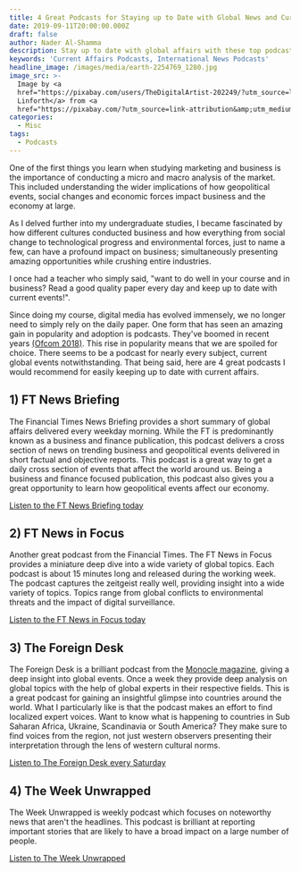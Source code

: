 ```yaml
---
title: 4 Great Podcasts for Staying up to Date with Global News and Current Events.
date: 2019-09-11T20:00:00.000Z
draft: false
author: Nader Al-Shamma
description: Stay up to date with global affairs with these top podcasts.
keywords: 'Current Affairs Podcasts, International News Podcasts'
headline_image: /images/media/earth-2254769_1280.jpg
image_src: >-
  Image by <a
  href="https://pixabay.com/users/TheDigitalArtist-202249/?utm_source=link-attribution&amp;utm_medium=referral&amp;utm_campaign=image&amp;utm_content=2254769">Pete
  Linforth</a> from <a
  href="https://pixabay.com/?utm_source=link-attribution&amp;utm_medium=referral&amp;utm_campaign=image&amp;utm_content=2254769">Pixabay</a>
categories:
  - Misc
tags:
  - Podcasts
---
```

One of the first things you learn when studying marketing and business is the importance of conducting a micro and macro analysis of the market. This included understanding the wider implications of how geopolitical events, social changes and economic forces impact business and the economy at large. 

As I delved further into my undergraduate studies, I became fascinated by how different cultures conducted business and how everything from social change to technological progress and environmental forces, just to name a few, can have a profound impact on business; simultaneously presenting amazing opportunities while crushing entire industries. 

I once had a teacher who simply said, "want to do well in your course and in business? Read a good quality paper every day and keep up to date with current events!".

Since doing my course, digital media has evolved immensely, we no longer need to simply rely on the daily paper. One form that has seen an amazing gain in popularity and adoption is podcasts. They've boomed in recent years [(Ofcom 2018)](https://www.ofcom.org.uk/about-ofcom/latest/media/media-releases/2018/uk-podcast-listening-booms). This rise in popularity means that we are spoiled for choice. There seems to be a podcast for nearly every subject, current global events notwithstanding. That being said, here are 4 great podcasts I would recommend for easily keeping up to date with current affairs. 

## 1) FT News Briefing
The Financial Times News Briefing provides a short summary of global affairs delivered every weekday morning. While the FT is predominantly known as a business and finance publication, this podcast delivers a cross section of news on trending business and geopolitical events delivered in short factual and objective reports. This podcast is a great way to get a daily cross section of events that affect the world around us. Being a business and finance focused publication, this podcast also gives you a great opportunity to learn how geopolitical events affect our economy. 

[Listen to the FT News Briefing today](https://www.ft.com/newsbriefing)

## 2) FT News in Focus
Another great podcast from the Financial Times. The FT News in Focus provides a miniature deep dive into a wide variety of global topics. Each podcast is about 15 minutes long and released during the working week. The podcast captures the zeitgeist really well, providing insight into a wide variety of topics. Topics range from global conflicts to environmental threats and the impact of digital surveillance.

[Listen to the FT News in Focus today](https://www.ft.com/news-in-focus) 

## 3) The Foreign Desk
The Foreign Desk is a brilliant podcast from the [Monocle magazine](https://monocle.com/), giving a deep insight into global events. Once a week they provide deep analysis on global topics with the help of global experts in their respective fields. This is a great podcast for gaining an insightful glimpse into countries around the world. What I particularly like is that the podcast makes an effort to find localized expert voices. Want to know what is happening to countries in Sub Saharan Africa, Ukraine, Scandinavia or South America? They make sure to find voices from the region, not just western observers presenting their interpretation through the lens of western cultural norms. 

[Listen to The Foreign Desk every Saturday](https://monocle.com/radio/shows/the-foreign-desk/)

## 4) The Week Unwrapped
The Week Unwrapped is weekly podcast which focuses on noteworthy news that aren't the headlines. This podcast is brilliant at reporting important stories that are likely to have a broad impact on a large number of people. 

[Listen to The Week Unwrapped](https://www.theweek.co.uk/the-week-unwrapped)

